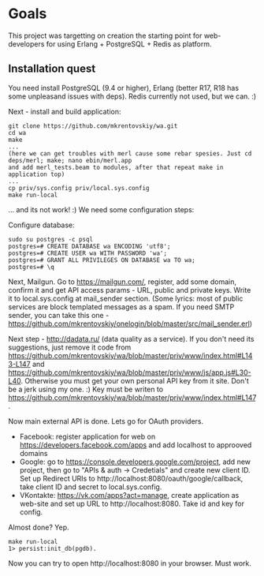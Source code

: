 Goals
=====

This project was targetting on creation the starting point for web-developers for using Erlang + PostgreSQL + Redis as platform.

Installation quest
------------------

You need install PostgreSQL (9.4 or higher), Erlang (better R17, R18 has some unpleasand issues with deps). Redis currently not used, but we can. :)

Next - install and build application:

    git clone https://github.com/mkrentovskiy/wa.git
    cd wa
    make
    ...
    (here we can get troubles with merl cause some rebar spesies. Just cd deps/merl; make; nano ebin/merl.app 
    and add merl_tests.beam to modules, after that repeat make in application top)
    ...
    cp priv/sys.config priv/local.sys.config
    make run-local

... and its not work! :) We need some configuration steps:

Configure database:

    sudo su postgres -c psql
    postgres=# CREATE DATABASE wa ENCODING 'utf8';
    postgres=# CREATE USER wa WITH PASSWORD 'wa';
    postgres=# GRANT ALL PRIVILEGES ON DATABASE wa TO wa;
    postgres=# \q

Next, Mailgun. Go to https://mailgun.com/, register, add some domain, confirm it and get API access params - 
URL, public and private keys. Write it to local.sys.config at mail_sender section. (Some lyrics: most of public services 
are block templated messages as a spam. If you need SMTP sender, you can take this one - https://github.com/mkrentovskiy/onelogin/blob/master/src/mail_sender.erl)

Next step - http://dadata.ru/ (data quality as a service). If you don't need its suggestions, just remove it code from 
https://github.com/mkrentovskiy/wa/blob/master/priv/www/index.html#L143-L147 and https://github.com/mkrentovskiy/wa/blob/master/priv/www/js/app.js#L30-L40. 
Otherwise you must get your own personal API key from it site. Don't be a jerk using my one. :) Key must be writen to 
https://github.com/mkrentovskiy/wa/blob/master/priv/www/index.html#L147.

Now main external API is done. Lets go for OAuth providers.
* Facebook: register application for web on https://developers.facebook.com/apps and add localhost to approoved domains
* Google: go to https://console.developers.google.com/project, add new project, then go to "APIs & auth -> Credetials" and create new client ID. 
Set up Redirect URIs to http://localhost:8080/oauth/google/callback, take client ID and secret to local.sys.config.
* VKontakte: https://vk.com/apps?act=manage, create application as web-site and set up URL to http://localhost:8080. Take id and key for config.

Almost done? Yep.

    make run-local
    1> persist:init_db(pgdb).

Now you can try to open http://localhost:8080 in your browser. Must work.

